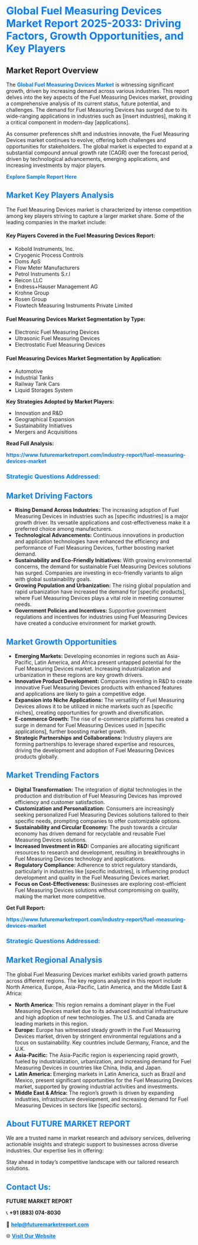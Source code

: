 <h1 style="color: #007BFF;">Global Fuel Measuring Devices Market Report 2025-2033: Driving Factors, Growth Opportunities, and Key Players</h1>

<section id="overview">
<h2>Market Report Overview</h2>
<p>The <a href="https://www.futuremarketreport.com/industry-report/fuel-measuring-devices-market" style="color: #007BFF; text-decoration: none;"><strong>Global Fuel Measuring Devices Market</strong></a> is witnessing significant growth, driven by increasing demand across various industries. This report delves into the key aspects of the Fuel Measuring Devices market, providing a comprehensive analysis of its current status, future potential, and challenges. The demand for Fuel Measuring Devices has surged due to its wide-ranging applications in industries such as [insert industries], making it a critical component in modern-day [applications].</p>
<p>As consumer preferences shift and industries innovate, the Fuel Measuring Devices market continues to evolve, offering both challenges and opportunities for stakeholders. The global market is expected to expand at a substantial compound annual growth rate (CAGR) over the forecast period, driven by technological advancements, emerging applications, and increasing investments by major players.</p>
</section>

<section id="overview">
<p><a href="https://www.futuremarketreport.com/request-sample/reportId=104010" style="color: #007BFF; text-decoration: none;"><strong>Explore Sample Report Here</strong></a></p>
</section>

<section id="key-players">
<h2 style="color: #007BFF;">Market Key Players Analysis</h2>
<p>The Fuel Measuring Devices market is characterized by intense competition among key players striving to capture a larger market share. Some of the leading companies in the market include:</p>
<h4>Key Players Covered in the Fuel Measuring Devices Report:</h4>
<ul><li>Kobold Instruments, Inc.</li><li>Cryogenic Process Controls</li><li>Doms ApS</li><li>Flow Meter Manufacturers</li><li>Petrol Instruments S.r.l</li><li>Reicon LLC</li><li>Endress+Hauser Management AG</li><li>Krohne Group</li><li>Rosen Group</li><li>Flowtech Measuring Instruments Private Limited</li></ul>
<h4>Fuel Measuring Devices Market Segmentation by Type:</h4>
<ul><li>Electronic Fuel Measuring Devices</li><li>Ultrasonic Fuel Measuring Devices</li><li>Electrostatic Fuel Measuring Devices</li></ul>

<h4>Fuel Measuring Devices Market Segmentation by Application:</h4>
<ul><li>Automotive</li><li>Industrial Tanks</li><li>Railway Tank Cars</li><li>Liquid Storages System</li></ul>
<p><strong>Key Strategies Adopted by Market Players:</strong></p>
<ul>
<li>Innovation and R&D</li>
<li>Geographical Expansion</li>
<li>Sustainability Initiatives</li>
<li>Mergers and Acquisitions</li>
</ul>
</section>

<section>
<p><strong>Read Full Analysis: </strong></p><a href="https://www.futuremarketreport.com/industry-report/fuel-measuring-devices-market" style="color: #007BFF; text-decoration: none;"><strong>https://www.futuremarketreport.com/industry-report/fuel-measuring-devices-market</strong></a>
<h3 style="color: #007BFF;">Strategic Questions Addressed:</h3>
</section>

<section id="driving-factors">
<h2 style="color: #007BFF;">Market Driving Factors</h2>
<ul>
<li><strong>Rising Demand Across Industries:</strong> The increasing adoption of Fuel Measuring Devices in industries such as [specific industries] is a major growth driver. Its versatile applications and cost-effectiveness make it a preferred choice among manufacturers.</li>
<li><strong>Technological Advancements:</strong> Continuous innovations in production and application technologies have enhanced the efficiency and performance of Fuel Measuring Devices, further boosting market demand.</li>
<li><strong>Sustainability and Eco-Friendly Initiatives:</strong> With growing environmental concerns, the demand for sustainable Fuel Measuring Devices solutions has surged. Companies are investing in eco-friendly variants to align with global sustainability goals.</li>
<li><strong>Growing Population and Urbanization:</strong> The rising global population and rapid urbanization have increased the demand for [specific products], where Fuel Measuring Devices plays a vital role in meeting consumer needs.</li>
<li><strong>Government Policies and Incentives:</strong> Supportive government regulations and incentives for industries using Fuel Measuring Devices have created a conducive environment for market growth.</li>
</ul>
</section>

<section id="growth-opportunities">
<h2 style="color: #007BFF;">Market Growth Opportunities</h2>
<ul>
<li><strong>Emerging Markets:</strong> Developing economies in regions such as Asia-Pacific, Latin America, and Africa present untapped potential for the Fuel Measuring Devices market. Increasing industrialization and urbanization in these regions are key growth drivers.</li>
<li><strong>Innovative Product Development:</strong> Companies investing in R&D to create innovative Fuel Measuring Devices products with enhanced features and applications are likely to gain a competitive edge.</li>
<li><strong>Expansion into Niche Applications:</strong> The versatility of Fuel Measuring Devices allows it to be utilized in niche markets such as [specific niches], creating opportunities for growth and diversification.</li>
<li><strong>E-commerce Growth:</strong> The rise of e-commerce platforms has created a surge in demand for Fuel Measuring Devices used in [specific applications], further boosting market growth.</li>
<li><strong>Strategic Partnerships and Collaborations:</strong> Industry players are forming partnerships to leverage shared expertise and resources, driving the development and adoption of Fuel Measuring Devices products globally.</li>
</ul>
</section>

<section id="trending-factors">
<h2 style="color: #007BFF;">Market Trending Factors</h2>
<ul>
<li><strong>Digital Transformation:</strong> The integration of digital technologies in the production and distribution of Fuel Measuring Devices has improved efficiency and customer satisfaction.</li>
<li><strong>Customization and Personalization:</strong> Consumers are increasingly seeking personalized Fuel Measuring Devices solutions tailored to their specific needs, prompting companies to offer customizable options.</li>
<li><strong>Sustainability and Circular Economy:</strong> The push towards a circular economy has driven demand for recyclable and reusable Fuel Measuring Devices solutions.</li>
<li><strong>Increased Investment in R&D:</strong> Companies are allocating significant resources to research and development, resulting in breakthroughs in Fuel Measuring Devices technology and applications.</li>
<li><strong>Regulatory Compliance:</strong> Adherence to strict regulatory standards, particularly in industries like [specific industries], is influencing product development and quality in the Fuel Measuring Devices market.</li>
<li><strong>Focus on Cost-Effectiveness:</strong> Businesses are exploring cost-efficient Fuel Measuring Devices solutions without compromising on quality, making the market more competitive.</li>
</ul>
</section>

<section>
<p><strong>Get Full Report: </strong></p><a href="https://www.futuremarketreport.com/industry-report/fuel-measuring-devices-market" style="color: #007BFF; text-decoration: none;"><strong>https://www.futuremarketreport.com/industry-report/fuel-measuring-devices-market</strong></a>
<h3 style="color: #007BFF;">Strategic Questions Addressed:</h3>
</section>


<section id="regional-analysis">
<h2 style="color: #007BFF;">Market Regional Analysis</h2>
<p>The global Fuel Measuring Devices market exhibits varied growth patterns across different regions. The key regions analyzed in this report include North America, Europe, Asia-Pacific, Latin America, and the Middle East & Africa:</p>
<ul>
<li><strong>North America:</strong> This region remains a dominant player in the Fuel Measuring Devices market due to its advanced industrial infrastructure and high adoption of new technologies. The U.S. and Canada are leading markets in this region.</li>
<li><strong>Europe:</strong> Europe has witnessed steady growth in the Fuel Measuring Devices market, driven by stringent environmental regulations and a focus on sustainability. Key countries include Germany, France, and the U.K.</li>
<li><strong>Asia-Pacific:</strong> The Asia-Pacific region is experiencing rapid growth, fueled by industrialization, urbanization, and increasing demand for Fuel Measuring Devices in countries like China, India, and Japan.</li>
<li><strong>Latin America:</strong> Emerging markets in Latin America, such as Brazil and Mexico, present significant opportunities for the Fuel Measuring Devices market, supported by growing industrial activities and investments.</li>
<li><strong>Middle East & Africa:</strong> The region’s growth is driven by expanding industries, infrastructure development, and increasing demand for Fuel Measuring Devices in sectors like [specific sectors].</li>
</ul>
</section>

<footer>
<h2 style="color: #007BFF;">About FUTURE MARKET REPORT</h2>
<p>We are a trusted name in market research and advisory services, delivering actionable insights and strategic support to businesses across diverse industries. Our expertise lies in offering:</p>

<p>Stay ahead in today’s competitive landscape with our tailored research solutions.</p>

<h2 style="color: #007BFF;">Contact Us:</h2>
<p><strong>FUTURE MARKET REPORT</strong></p>
<p>📞 <strong>+91 (883) 074-8030</strong></p>
<p>📧 <strong><a href="mailto:help@futuremarketreport.com" style="color: #007BFF;">help@futuremarketreport.com</a></strong></p>
<p>🌐 <strong><a href="https://www.futuremarketreport.com/" style="color: #007BFF;">Visit Our Website</a></strong></p>
</footer>